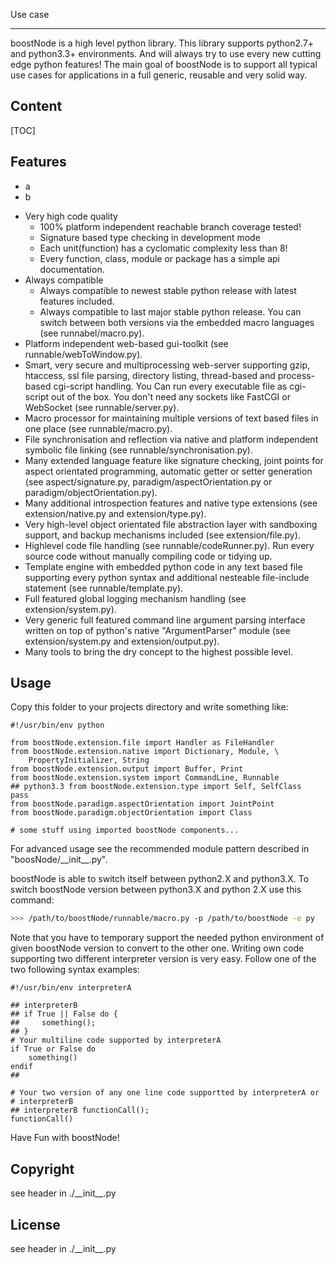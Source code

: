 <!-- region vim modline

vim: set tabstop=4 shiftwidth=4 expandtab:
vim: foldmethod=marker foldmarker=region,endregion:

endregion

region header

Copyright Torben Sickert 16.12.2012

License
   This library written by Torben Sickert stand under a creative commons
   naming 3.0 unported license.
   see http://creativecommons.org/licenses/by/3.0/deed.de

endregion -->

<!--TODO detect headlines for toc-->

Use case
<!--deDE:Einsatz-->
---------------------------

boostNode is a high level python library. This library supports python2.7+ and
python3.3+ environments. And will always try to use every new cutting edge
python features! The main goal of boostNode is to support all typical use cases
for applications in a full generic, reusable and very solid way.
<!--deDE:
    boostNode ist eine sehr einfach zu verwendende intuitive python Bibliothek.
    Momentan unterstützt sie sowohl python2.7+ als auch python3.3+ Umgebungen.
    Konzept ist es durch Automatisierung immer die neusten cutting edge
    features der neusten Python Versionen in einer Bibliothek zu verwenden und
    dabei alle typischen Anwendungstypen durch rein generische Module durch
    Hochzuverlässige Bausteine zu unterstützen.
-->

<h2>Content<!--deDE:Inhalt--></h2>

<!--Place for automatic generated table of contents.-->
[TOC]

<h2>Features<!--deDE:Merkmale--></h2>

* a<!--deDE:Sehr hohe Code-Qualität-->
* b<!--deDE:Sehr hohe Code-Qualität-->

<ul>
    <li>
        Very high code quality<!--deDE:Sehr hohe Code-Qualität-->
        <ul>
            <li>
                100% platform independent reachable branch coverage tested!
                <!--deDE:
                    100% platform unabhängig erreichbare Branch-Coverage
                    getestet!
                -->
            </li>
            <li>
                Signature based type checking in development mode
                <!--deDE:
                    Signatur basiertes Type-Checking im Entwicklungsmodus
                -->
            </li>
            <li>
                Each unit(function) has a cyclomatic complexity less than 8!
                <!--deDE:
                    Jede Logikeinheit (Funktion) hat eine kleinere
                    cyclomatische Komplexität als 8!
                -->
            </li>
            <li>
                Every function, class, module or package has a simple api
                documentation.
                <!--deDE:
                    Jede Funktion, Klasse, Modul oder Packet hat eine einfache
                    API-Dokumentation.
                -->
            </li>
        </ul>
    </li>
    <li>
        Always compatible<!--deDE:Immer Kompatibel-->
        <ul>
            <li>
                Always compatible to newest stable python release with latest
                features included.
                <!--deDE:
                    Immer kompatibel zum neusten stabilen Python-Release
                    mit den neusten Features integriert.
                -->
            </li>
            <li>
                Always compatible to last major stable python release. You can
                switch between both versions via the embedded macro languages
                (see runnabel/macro.py).
                <!--deDE:
                    Immer kompatibel zum letzten stabilen Python-Release.
                    Der zu unterstützende Interpreter kann von dem Framework
                    selbst gewechselt werdne (siehe runnable/macro.py).
                -->
            </li>
        </ul>
    </li>
    <li>
        Platform independent web-based gui-toolkit
        (see runnable/webToWindow.py).
        <!--deDE:
            Platformunabhängige Web-basiertes GUI-Toolkit
            (siehe runnable/webToWindow.py).
        -->
    </li>
    <li>
        Smart, very secure and multiprocessing web-server supporting gzip,
        htaccess, ssl file parsing, directory listing, thread-based and
        process-based cgi-script handling. You Can run every executable file
        as cgi-script out of the box. You don't need any sockets like FastCGI
        or WebSocket (see runnable/server.py).
        <!--deDE:
            Eleganter, sehr sicherer und Multiprozess fähiger Web-Server.
            Unterstützte werden gzip, htaccess, das Parsen von ssl Dateien,
            automatische Ordnerauflistung, Thread-basiertes und
            Prozess-basiertes cgi-Skript Handhabung. Es ist möglich jede
            ausführbare Datei als cgi-Skript auszuführen, ohne Sockets
            einrichten zu müssen (siehe runnable/server.py).
        -->
    </li>
    <li>
        Macro processor for maintaining multiple versions of text based files
        in one place (see runnable/macro.py).
        <!--deDE:
            Macroprozessor zum Verwalten mehrere text Datei basierter Versionen
            im selben Ort (siehe runnable/macro.py).
        -->
    </li>
    <li>
        File synchronisation and reflection via native and platform independent
        symbolic file linking (see runnable/synchronisation.py).
        <!--deDE:
            Dateisynchronisierung und Reflektion über native und
            platformunabhängige symbolisches Dateiverlinkung
            (siehe runnable/synchronisation.py).
        -->
    </li>
    <li>
        Many extended language feature like signature checking, joint points
        for aspect orientated programming, automatic getter or setter
        generation (see aspect/signature.py, paradigm/aspectOrientation.py or
        paradigm/objectOrientation.py).
        <!--deDE:
            Viele erweiterte Sprach-Features wie Signaturüberprüfung,
            Joint-Points für Aspekt-Orientierte-Programmierung, automatische
            Getter- und Settergenerierung (siehe aspect/signature.py,
            paradigm/aspectOrientation.py oder paradigm/objectOrientation.py).
        -->
    </li>
    <li>
        Many additional introspection features and native type extensions
        (see extension/native.py and extension/type.py).
        <!--deDE:
            Viele zusätzliche Introspektion-Features und native
            Typen-Erweiterungen
            (siehe extension/native.py und extension/type.py).
        -->
    </li>
    <li>
        Very high-level object orientated file abstraction layer with
        sandboxing support, and backup mechanisms included
        (see extension/file.py).
        <!--deDE:
            Sehr stark vereinfachte Objekt-Orientierte Dateiabstraktions
            Schicht mit eingebautem Sanboxing und Backup Mechanismus
            (siehe extension/file.py).
        -->
    </li>
    <li>
        Highlevel code file handling (see runnable/codeRunner.py). Run every
        source code without manually compiling code or tidying up.
        <!--deDE:
            Vereinfachtes einheitliche Handhabung mit diversen Code-Dateien
            (siehe runnable/codeRunner.py). Führe jeden Quellcode aus, ohne
            dabei Kompilierungs oder Aufräumarbeiten beachten zu müssen.
        -->
    </li>
    <li>
        Template engine with embedded python code in any text based file
        supporting every python syntax and additional nesteable file-include
        statement (see runnable/template.py).
        <!--deDE:
            Template-Engine welche eingebetteten Pythoncode in beliebigen
            Text-dateien erlaubt. Verschachtelte Template-Includes mit
            individueller Scope-vergabe ist möglich
            (siehe runnable/template.py).
        -->
    </li>
    <li>
        Full featured global logging mechanism handling
        (see extension/system.py).
        <!--deDE:
            Featurereiches globale Log-mechanismen (siehe extension/system.py).
        -->
    </li>
    <li>
        Very generic full featured command line argument parsing interface
        written on top of python's native "ArgumentParser" module
        (see extension/system.py and extension/output.py).
        <!--deDE:
            Sehr generischer Featurereiches
            Commandline-Argumenten-Pars-Interface, das auf Pythons nativem
            "ArgumentParser" Modul aufsetzt
            (see extension/system.py und extension/output.py).
        -->
    </li>
    <li>
        Many tools to bring the dry concept to the highest possible level.
        <!--deDE:
            Viele Tools die ein durchgänges Einhalten des dry-Konzepts
            erlauben.
        -->
    </li>
</ul>

<h2>Usage<!--deDE:Verwendung--></h2>

Copy this folder to your projects directory and write something like:
<!--deDE:
    Kopiere diesen Ordner in den Projektordner und verwende das Framework z.B.
    folgendermaßen:
-->

    #!/usr/bin/env python

    from boostNode.extension.file import Handler as FileHandler
    from boostNode.extension.native import Dictionary, Module, \
        PropertyInitializer, String
    from boostNode.extension.output import Buffer, Print
    from boostNode.extension.system import CommandLine, Runnable
    ## python3.3 from boostNode.extension.type import Self, SelfClass
    pass
    from boostNode.paradigm.aspectOrientation import JointPoint
    from boostNode.paradigm.objectOrientation import Class

    # some stuff using imported boostNode components...

For advanced usage see the recommended module pattern described in
"boosNode/\_\_init\_\_.py".
<!--deDE:
    Um eigene komplexere Module zu verfassen sollte man dem vorgegebenen
    Format, beschrieben in "boostNode/\_\_init\_\_.py" folgen.
-->

boostNode is able to switch itself between python2.X and python3.X.
To switch boostNode version between python3.X and python 2.X use this
command:
<!--deDE:
    boostNode ist in der Lage seine eigene Version unterstützt von Python2.X
    und Python3.X zu wechseln. Um eine Konvertierung vorzunehmen kann man
    folgenden Befehl verwenden:
-->

```bash
>>> /path/to/boostNode/runnable/macro.py -p /path/to/boostNode -e py
```

Note that you have to temporary support the needed python environment
of given boostNode version to convert to the other one.
Writing own code supporting two different interpreter version is very easy.
Follow one of the two following syntax examples:
<!--deDE:
    Zu beachten ist, dass man temporär die aktuelle Interpreter Version
    zur Verfügung stellen muss, um den Wechsel vorzunehmen. Um eigenen Code
    zu schreiben, der verschiedene Interpreterversionen unterstützt sollte man
    einen der beiden folgenden Syntax verwenden.
-->

    #!/usr/bin/env interpreterA

    ## interpreterB
    ## if True || False do {
    ##     something();
    ## }
    # Your multiline code supported by interpreterA
    if True or False do
        something()
    endif
    ##

    # Your two version of any one line code supportted by interpreterA or
    # interpreterB
    ## interpreterB functionCall();
    functionCall()

Have Fun with boostNode!<!--deDE:Viel Spass mit boostNode!-->

Copyright
---------

see header in ./\_\_init\_\_.py<!--deDE:Siehe Header in ./\_\_init\_\_.py-->

<h2>License<!--deDE:Lizenz--></h2>

see header in ./\_\_init\_\_.py<!--deDE:Siehe Header in ./\_\_init\_\_.py-->
